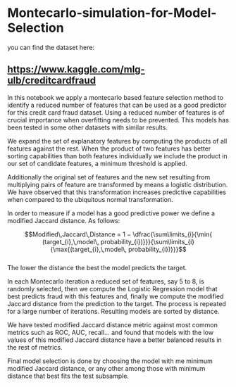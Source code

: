 # Montecarlo-simulation-for-Model-Selection

you can find the dataset here:
##  https://www.kaggle.com/mlg-ulb/creditcardfraud

In this notebook we apply a montecarlo based feature selection method to identify a reduced number of features that can be used as a good predictor for this credit card fraud dataset. Using a reduced number of features is of crucial importance when overfitting needs to be prevented. This models has been tested in some other datasets with similar results.  

We expand the set of explanatory features by computing the products of all features against the rest. When the product of two features has better sorting capabilities than both features individually we include the product in our set of candidate features, a minimum threshold is applied. 

Additionally the original set of features and the new set resulting from multiplying pairs of feature are transformed by means a logistic distribution. We have observed that this transformation increases predictive capabilities when compared to the ubiquitous normal transformation. 

In order to measure if a model has a good predictive power we define a modified Jaccard distance. As follows:
                                                  
$$Modified\,Jaccard\,Distance = 1 − \dfrac{\sum\limits_{i}{\min{ (target_{i},\,model\, probability_{i})}}}{\sum\limits_{i}{\max{(target_{i},\,model\, probability_{i})}}}$$                               
The lower the distance the best the model predicts the target.

In each Montecarlo iteration a reduced set of features, say 5 to 8, is randomly selected, then we compute the Logistic Regression model that best predicts fraud with this features and, finally we compute the modified Jaccard distance from the prediction to the target. The process is repeated for a large number of iterations. Resulting models are sorted by distance. 

We have tested modified Jaccard distance metric against most common metrics such as ROC, AUC, recall… and found that models with the low values of this modified Jaccard distance have a better balanced results in the rest of metrics. 

Final model selection is done by choosing the model with me minimum modified Jaccard distance, or any other among those with minimum distance that best fits the test subsample. 
